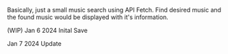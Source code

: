 Basically, just a small music search using API Fetch. Find desired music and the found music would be displayed with it's information.

(WIP)
Jan 6 2024
Inital Save

Jan 7 2024
Update
